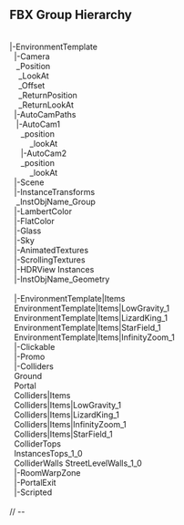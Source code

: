 ## FBX Group Hierarchy

<br/>|-EnvironmentTemplate
<br/>&nbsp;&nbsp;|-Camera
<br/>&nbsp;&nbsp; _Position
<br/>&nbsp;&nbsp;&nbsp;&nbsp;_LookAt
<br/>&nbsp;&nbsp;&nbsp;&nbsp;_Offset
<br/>&nbsp;&nbsp;&nbsp;&nbsp;_ReturnPosition
<br/>&nbsp;&nbsp;&nbsp;&nbsp;_ReturnLookAt
<br/>&nbsp;&nbsp;|-AutoCamPaths
<br/>&nbsp;&nbsp;  |-AutoCam1
<br/>&nbsp;&nbsp;&nbsp;&nbsp;   _position
<br/>&nbsp;&nbsp;&nbsp;&nbsp;&nbsp;&nbsp;&nbsp;&nbsp; _lookAt
<br/>&nbsp;&nbsp;&nbsp;&nbsp; |-AutoCam2
<br/>&nbsp;&nbsp;&nbsp;&nbsp;   _position
<br/>&nbsp;&nbsp;&nbsp;&nbsp;&nbsp;&nbsp;&nbsp;&nbsp; _lookAt
<br/>&nbsp;&nbsp;|-Scene
<br/>&nbsp;&nbsp;|-InstanceTransforms
<br/>&nbsp;&nbsp;  _InstObjName_Group
<br/>&nbsp;&nbsp;|-LambertColor
<br/>&nbsp;&nbsp;|-FlatColor
<br/>&nbsp;&nbsp;|-Glass
<br/>&nbsp;&nbsp;|-Sky
<br/>&nbsp;&nbsp;|-AnimatedTextures
<br/>&nbsp;&nbsp;|-ScrollingTextures
<br/>&nbsp;&nbsp;|-HDRView Instances
<br/>&nbsp;&nbsp;|-InstObjName_Geometry 
<br/>&nbsp;&nbsp;
<br/>&nbsp;&nbsp;|-EnvironmentTemplate|Items
<br/>&nbsp;&nbsp;EnvironmentTemplate|Items|LowGravity_1
<br/>&nbsp;&nbsp;EnvironmentTemplate|Items|LizardKing_1
<br/>&nbsp;&nbsp;EnvironmentTemplate|Items|StarField_1
<br/>&nbsp;&nbsp;EnvironmentTemplate|Items|InfinityZoom_1
<br/>&nbsp;&nbsp;|-Clickable
<br/>&nbsp;&nbsp;|-Promo
<br/>&nbsp;&nbsp;|-Colliders
<br/>&nbsp;&nbsp;Ground
<br/>&nbsp;&nbsp;Portal
<br/>&nbsp;&nbsp;Colliders|Items
<br/>&nbsp;&nbsp;Colliders|Items|LowGravity_1
<br/>&nbsp;&nbsp;Colliders|Items|LizardKing_1
<br/>&nbsp;&nbsp;Colliders|Items|InfinityZoom_1
<br/>&nbsp;&nbsp;Colliders|Items|StarField_1
<br/>&nbsp;&nbsp;ColliderTops
<br/>&nbsp;&nbsp;InstancesTops_1_0
<br/>&nbsp;&nbsp;ColliderWalls StreetLevelWalls_1_0
<br/>&nbsp;&nbsp;|-RoomWarpZone
<br/>&nbsp;&nbsp;|-PortalExit
<br/>&nbsp;&nbsp;|-Scripted
<br/>&nbsp;&nbsp;
<br/>// --